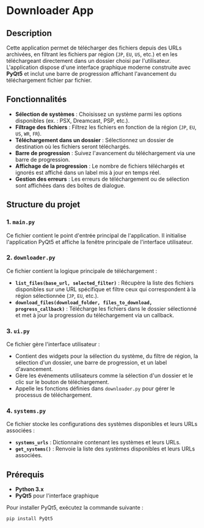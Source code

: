 # Downloader App

## Description

Cette application permet de télécharger des fichiers depuis des URLs archivées, en filtrant les fichiers par région (`JP`, `EU`, `US`, etc.) et en les téléchargeant directement dans un dossier choisi par l'utilisateur. L'application dispose d'une interface graphique moderne construite avec **PyQt5** et inclut une barre de progression affichant l'avancement du téléchargement fichier par fichier.

## Fonctionnalités

- **Sélection de systèmes** : Choisissez un système parmi les options disponibles (ex. : PSX, Dreamcast, PSP, etc.).
- **Filtrage des fichiers** : Filtrez les fichiers en fonction de la région (`JP`, `EU`, `US`, `WR`, `FR`).
- **Téléchargement dans un dossier** : Sélectionnez un dossier de destination où les fichiers seront téléchargés.
- **Barre de progression** : Suivez l'avancement du téléchargement via une barre de progression.
- **Affichage de la progression** : Le nombre de fichiers téléchargés et ignorés est affiché dans un label mis à jour en temps réel.
- **Gestion des erreurs** : Les erreurs de téléchargement ou de sélection sont affichées dans des boîtes de dialogue.

## Structure du projet


### 1. `main.py`

Ce fichier contient le point d'entrée principal de l'application. Il initialise l'application PyQt5 et affiche la fenêtre principale de l'interface utilisateur.

### 2. `downloader.py`

Ce fichier contient la logique principale de téléchargement :
- **`list_files(base_url, selected_filter)`** : Récupère la liste des fichiers disponibles sur une URL spécifique et filtre ceux qui correspondent à la région sélectionnée (`JP`, `EU`, etc.).
- **`download_files(download_folder, files_to_download, progress_callback)`** : Télécharge les fichiers dans le dossier sélectionné et met à jour la progression du téléchargement via un callback.

### 3. `ui.py`

Ce fichier gère l'interface utilisateur :
- Contient des widgets pour la sélection du système, du filtre de région, la sélection d'un dossier, une barre de progression, et un label d'avancement.
- Gère les événements utilisateurs comme la sélection d'un dossier et le clic sur le bouton de téléchargement.
- Appelle les fonctions définies dans `downloader.py` pour gérer le processus de téléchargement.

### 4. `systems.py`

Ce fichier stocke les configurations des systèmes disponibles et leurs URLs associées :
- **`systems_urls`** : Dictionnaire contenant les systèmes et leurs URLs.
- **`get_systems()`** : Renvoie la liste des systèmes disponibles et leurs URLs associées.

## Prérequis

- **Python 3.x**
- **PyQt5** pour l'interface graphique

Pour installer PyQt5, exécutez la commande suivante :

```bash
pip install PyQt5